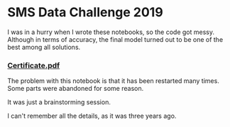# SMS Data Challenge 2019

I was in a hurry when I wrote these notebooks, so the code got messy. 
Although in terms of accuracy, the final model turned out to be one of the 
best among all solutions.

### [Certificate.pdf](https://drive.google.com/file/d/1EzLB_Of8q9deW9OKQ0LTJzPYEuXqj37S/view)

The problem with this notebook is that it has been restarted many times. 
Some parts were abandoned for some reason.

It was just a brainstorming session.

I can't remember all the details, as it was three years ago.






